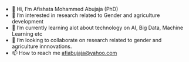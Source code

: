 - 👋 Hi, I’m Afishata Mohammed Abujaja (PhD)
- 👀 I’m interested in research related to Gender and agriculture development
- 🌱 I’m currently learning alot about technology on AI, Big Data, Machine Learning etc
- 💞️ I’m looking to collaborate on research related to gender and agriculture innnovations.
- 📫 How to reach me afiabujaja@yahoo.com

<!---
Abujaja93/Abujaja93 is a ✨ special ✨ repository because its `README.md` (this file) appears on your GitHub profile.
You can click the Preview link to take a look at your changes.
--->

